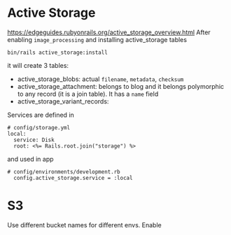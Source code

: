 # Active Storage

https://edgeguides.rubyonrails.org/active_storage_overview.html
After enabling `image_processing` and installing active_storage tables
```
bin/rails active_storage:install
```
it will create 3 tables:
* active_storage_blobs: actual `filename`, `metadata`, `checksum`
* active_storage_attachment: belongs to blog and it belongs polymorphic to any
  record (it is a join table). It has a `name` field
* active_storage_variant_records:

Services are defined in
```
# config/storage.yml
local:
  service: Disk
  root: <%= Rails.root.join("storage") %>
```
and used in app
```
# config/environments/development.rb
  config.active_storage.service = :local
```

# S3

Use different bucket names for different envs.
Enable 
